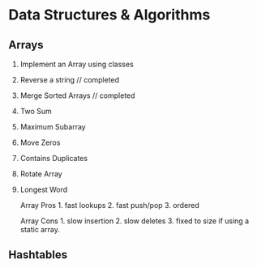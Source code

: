 # Data Structures &amp; Algorithms

## Arrays
1. Implement an Array using classes
2. Reverse a string // completed
3. Merge Sorted Arrays // completed
4. Two Sum
5. Maximum Subarray
6. Move Zeros
7. Contains Duplicates
8. Rotate Array
9. Longest Word 

    Array Pros
        1. fast lookups
        2. fast push/pop
        3. ordered

    Array Cons
        1. slow insertion
        2. slow deletes
        3. fixed to size if using a static array.


## Hashtables
